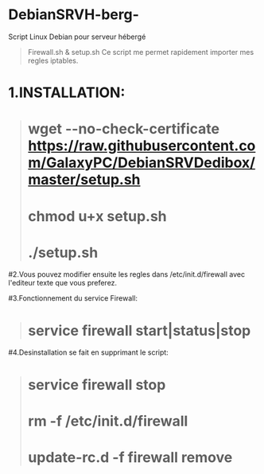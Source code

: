 # DebianSRVH-berg-
Script Linux Debian pour serveur hébergé
> Firewall.sh & setup.sh
Ce script me permet rapidement importer mes regles iptables.

# 1.INSTALLATION:
> # wget --no-check-certificate https://raw.githubusercontent.com/GalaxyPC/DebianSRVDedibox/master/setup.sh
> # chmod u+x setup.sh
> # ./setup.sh

#2.Vous pouvez modifier ensuite les regles dans /etc/init.d/firewall avec l'editeur texte que vous preferez.

#3.Fonctionnement du service Firewall:
> # service firewall start|status|stop

#4.Desinstallation se fait en supprimant le script:
> # service firewall stop
> # rm -f /etc/init.d/firewall
> # update-rc.d -f firewall remove